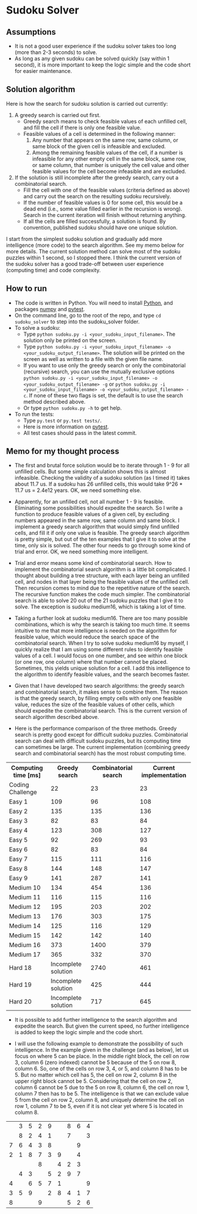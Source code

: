 Sudoku Solver
======

## Assumptions

* It is not a good user experience if the sudoku solver takes too long (more than 2-3 seconds) to solve.
* As long as any given sudoku can be solved quickly (say within 1 second), it is more important to keep the logic simple and the code short for easier maintenance.

## Solution algorithm

Here is how the search for sudoku solution is carried out currently:

1. A greedy search is carried out first.
	* Greedy search means to check feasible values of each unfilled cell, and fill the cell if there is only one feasible value.
	* Feasible values of a cell is determined in the following manner:
		1. Any number that appears on the same row, same column, or same block of the given cell is infeasible and excluded.
        2. Among the remaining feasible values of the cell, if a number is infeasible for any other empty cell in the same block, same row, or same column, that number is uniquely the cell value and other feasible values for the cell become infeasible and are excluded.
2. If the solution is still incomplete after the greedy search, carry out a combinatorial search.
	* Fill the cell with one of the feasible values (criteria defined as above) and carry out the search on the resulting sudoku recursively.
	* If the number of feasible values is 0 for some cell, this would be a dead end (i.e., some value filled earlier in the recursion is wrong). Search in the current iteration will finish without returning anything.
	* If all the cells are filled successfully, a solution is found. By convention, published sudoku should have one unique solution.

I start from the simplest sudoku solution and gradually add more intelligence (more code) to the search algorithm. See my memo below for more details. The current solution method can solve most of the sudoku puzzles within 1 second, so I stopped there. I think the current version of the sudoku solver has a good trade-off between user experience (computing time) and code complexity.

## How to run

* The code is written in Python. You will need to install [Python](https://www.python.org/), and packages [numpy](http://www.numpy.org/) and [pytest](http://pytest.org/latest/index.html).
* On the command line, go to the root of the repo, and type `cd sudoku_solver` to step into the sudoku_solver folder.
* To solve a sudoku:
	* Type `python sudoku.py -i <your_sudoku_input_filename>`. The solution only be printed on the screen.
	* Type `python sudoku.py -i <your_sudoku_input_filename> -o <your_sudoku_output_filename>`. The solution will be printed on the screen as well as written to a file with the given file name.
	* If you want to use only the greedy search or only the combinatorial (recursive) search, you can use the mutually exclusive options `python sudoku.py -i <your_sudoku_input_filename> -o <your_sudoku_output_filename> -g` or `python sudoku.py -i <your_sudoku_input_filename> -o <your_sudoku_output_filename> -c`. If none of these two flags is set, the default is to use the search method described above.
	* Or type `python sudoku.py -h` to get help.
* To run the tests:
	* Type `py.test` or `py.test tests/`.
	* Here is more information on [pytest](http://pytest.org/latest/index.html).
	* All test cases should pass in the latest commit.

## Memo for my thought process

* The first and brutal force solution would be to iterate through 1 - 9 for all unfilled cells. But some simple calculation shows this is almost infeasible. Checking the validity of a sudoku solution (as I timed it) takes about 11.7 us. If a sudoku has 26 unfilled cells, this would take 9^26 * 11.7 us = 2.4e12 years. OK, we need something else.

* Apparently, for an unfilled cell, not all number 1 - 9 is feasible. Eliminating some possibilities should expedite the search. So I write a function to produce feasible values of a given cell, by excluding numbers appeared in the same row, same column and same block. I implement a greedy search algorithm that would simply find unfilled cells, and fill it if only one value is feasible. The greedy search algorithm is pretty simple, but out of the ten examples that I give it to solve at the time, only six is solved. The other four needs to go through some kind of trial and error. OK, we need something more intelligent.

* Trial and error means some kind of combinatorial search. How to implement the combinatorial search algorithm is a little bit complicated. I thought about building a tree structure, with each layer being an unfilled cell, and nodes in that layer being the feasible values of the unfilled cell. Then recursion comes to mind due to the repetitive nature of the search. The recursive function makes the code much simpler. The combinatorial search is able to solve 20 out of the 21 sudoku puzzles that I give it to solve. The exception is sudoku medium16, which is taking a lot of time.

* Taking a further look at sudoku medium16. There are too many possible combinations, which is why the search is taking too much time. It seems intuitive to me that more intelligence is needed on the algorithm for feasible value, which would reduce the search space of the combinatorial search. When I try to solve sudoku medium16 by myself, I quickly realize that I am using some different rules to identify feasible values of a cell. I would focus on one number, and see within one block (or one row, one column) where that number cannot be placed. Sometimes, this yields unique solution for a cell. I add this intelligence to the algorithm to identify feasible values, and the search becomes faster.

* Given that I have developed two search algorithms: the greedy search and combinatorial search, it makes sense to combine them. The reason is that the greedy search, by filling empty cells with only one feasible value, reduces the size of the feasible values of other cells, which should expedite the combinatorial search. This is the current version of search algorithm described above. 

* Here is the performance comparison of the three methods. Greedy search is pretty good except for difficult sudoku puzzles. Combinatorial search can deal with difficult sudoku puzzles, but its computing time can sometimes be large. The current implementation (combining greedy search and combinatorial search) has the most robust computing time.

<table>
  <tr>
    <th>Computing time [ms]</th>
    <th>Greedy search</th>
    <th>Combinatorial search</th>
    <th>Current implementation</th>
  </tr>
  <tr>
    <td>Coding Challenge</td>
    <td>22</td>
    <td>23</td>
    <td>23</td>
  </tr>
  <tr>
    <td>Easy 1</td>
    <td>109</td>
    <td>96</td>
    <td>108</td>
  </tr>
  <tr>
    <td>Easy 2</td>
    <td>135</td>
    <td>135</td>
    <td>136</td>
  </tr>
  <tr>
    <td>Easy 3</td>
    <td>82</td>
    <td>83</td>
    <td>84</td>
  </tr>
  <tr>
    <td>Easy 4</td>
    <td>123</td>
    <td>308</td>
    <td>127</td>
  </tr>
  <tr>
    <td>Easy 5</td>
    <td>92</td>
    <td>269</td>
    <td>93</td>
  </tr>
  <tr>
    <td>Easy 6</td>
    <td>82</td>
    <td>83</td>
    <td>84</td>
  </tr>
  <tr>
    <td>Easy 7</td>
    <td>115</td>
    <td>111</td>
    <td>116</td>
  </tr>
  <tr>
    <td>Easy 8</td>
    <td>144</td>
    <td>148</td>
    <td>147</td>
  </tr>
  <tr>
    <td>Easy 9</td>
    <td>141</td>
    <td>287</td>
    <td>141</td>
  </tr>
  <tr>
    <td>Medium 10</td>
    <td>134</td>
    <td>454</td>
    <td>136</td>
  </tr>
  <tr>
    <td>Medium 11</td>
    <td>116</td>
    <td>115</td>
    <td>116</td>
  </tr>
  <tr>
    <td>Medium 12</td>
    <td>195</td>
    <td>203</td>
    <td>202</td>
  </tr>
  <tr>
    <td>Medium 13</td>
    <td>176</td>
    <td>303</td>
    <td>175</td>
  </tr>
  <tr>
    <td>Medium 14</td>
    <td>125</td>
    <td>116</td>
    <td>129</td>
  </tr>
  <tr>
    <td>Medium 15</td>
    <td>142</td>
    <td>142</td>
    <td>140</td>
  </tr>
  <tr>
    <td>Medium 16</td>
    <td>373</td>
    <td>1400</td>
    <td>379</td>
  </tr>
  <tr>
    <td>Medium 17</td>
    <td>365</td>
    <td>332</td>
    <td>370</td>
  </tr>
  <tr>
    <td>Hard 18</td>
    <td>Incomplete solution</td>
    <td>2740</td>
    <td>461</td>
  </tr>
  <tr>
    <td>Hard 19</td>
    <td>Incomplete solution</td>
    <td>425</td>
    <td>444</td>
  </tr>
  <tr>
    <td>Hard 20</td>
    <td>Incomplete solution</td>
    <td>717</td>
    <td>645</td>
  </tr>
</table>

* It is possible to add further intelligence to the search algorithm and expedite the search. But given the current speed, no further intelligence is added to keep the logic simple and the code short. 

* I will use the following example to demonstrate the possibility of such intelligence. In the example given in the challenge (and as below), let us focus on where 5 can be place. In the middle right block, the cell on row 3, column 6 (zero indexed) cannot be 5 because of the 5 on row 8, column 6. So, one of the cells on row 3, 4, or 5, and column 8 has to be 5. But no matter which cell has 5, the cell on row 2, column 8 in the upper right block cannot be 5. Considering that the cell on row 2, column 6 cannot be 5 due to the 5 on row 8, column 6, the cell on row 1, column 7 then has to be 5. The intelligence is that we can exclude value 5 from the cell on row 2, column 8, and uniquely determine the cell on row 1, column 7 to be 5, even if it is not clear yet where 5 is located in column 8. 

<table>
  <tr>
    <td></td>
    <td>3</td>
    <td>5</td>
    <td>2</td>
    <td>9</td>
    <td></td>
    <td>8</td>
    <td>6</td>
    <td>4</td>
  </tr>
  <tr>
    <td></td>
    <td>8</td>
    <td>2</td>
    <td>4</td>
    <td>1</td>
    <td></td>
    <td>7</td>
    <td></td>
    <td>3</td>
  </tr>
  <tr>
    <td>7</td>
    <td>6</td>
    <td>4</td>
    <td>3</td>
    <td>8</td>
    <td></td>
    <td></td>
    <td>9</td>
    <td></td>
  </tr>
  <tr>
    <td>2</td>
    <td>1</td>
    <td>8</td>
    <td>7</td>
    <td>3</td>
    <td>9</td>
    <td></td>
    <td>4</td>
    <td></td>
  </tr>
  <tr>
    <td></td>
    <td></td>
    <td></td>
    <td>8</td>
    <td></td>
    <td>4</td>
    <td>2</td>
    <td>3</td>
    <td></td>
  </tr>
  <tr>
    <td></td>
    <td>4</td>
    <td>3</td>
    <td></td>
    <td>5</td>
    <td>2</td>
    <td>9</td>
    <td>7</td>
    <td></td>
  </tr>
  <tr>
    <td>4</td>
    <td></td>
    <td>6</td>
    <td>5</td>
    <td>7</td>
    <td>1</td>
    <td></td>
    <td></td>
    <td>9</td>
  </tr>
  <tr>
    <td>3</td>
    <td>5</td>
    <td>9</td>
    <td></td>
    <td>2</td>
    <td>8</td>
    <td>4</td>
    <td>1</td>
    <td>7</td>
  </tr>
  <tr>
    <td>8</td>
    <td></td>
    <td></td>
    <td>9</td>
    <td></td>
    <td></td>
    <td>5</td>
    <td>2</td>
    <td>6</td>
  </tr>
</table>